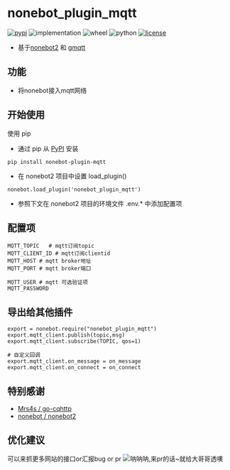 # nonebot_plugin_mqtt
[![pypi](https://img.shields.io/pypi/v/nonebot-plugin-mqtt.svg)](https://pypi.org/project/nonebot-plugin-mqtt/)
![implementation](https://img.shields.io/pypi/implementation/nonebot-plugin-mqtt)
![wheel](https://img.shields.io/pypi/wheel/nonebot-plugin-mqtt)
![python](https://img.shields.io/pypi/pyversions/nonebot-plugin-mqtt)
[![license](https://img.shields.io/github/license/synodriver/nonebot_plugin_mqtt.svg)](https://raw.githubusercontent.com/synodriver/nonebot_plugin_mqtt/main/LICENSE)

- 基于[nonebot2](https://github.com/nonebot/nonebot2) 和 [gmqtt](https://github.com/wialon/gmqtt)

## 功能

- 将nonebot接入mqtt网络

## 开始使用

使用 pip

- 通过 pip 从 [PyPI](https://pypi.org/project/nonebot_plugin_mqtt/) 安装

``` {.sourceCode .bash}
pip install nonebot-plugin-mqtt
```

- 在 nonebot2 项目中设置 load_plugin()

``` {.sourceCode .python}
nonebot.load_plugin('nonebot_plugin_mqtt')
```

- 参照下文在 nonebot2 项目的环境文件 .env.\* 中添加配置项

## 配置项
``` {.sourceCode .python}
MQTT_TOPIC   # mqtt订阅topic
MQTT_CLIENT_ID # mqtt订阅clientid
MQTT_HOST # mqtt broker地址
MQTT_PORT # mqtt broker端口

MQTT_USER # mqtt 可选验证项
MQTT_PASSWORD
```

## 导出给其他插件

```{.sourceCode .python}
export = nonebot.require("nonebot_plugin_mqtt")
export.mqtt_client.publish(topic,msg)
export.mqtt_client.subscribe(TOPIC, qos=1)

# 自定义回调
export.mqtt_client.on_message = on_message
export.mqtt_client.on_connect = on_connect
```

## 特别感谢

- [Mrs4s / go-cqhttp](https://github.com/Mrs4s/go-cqhttp)
- [nonebot / nonebot2](https://github.com/nonebot/nonebot2)

## 优化建议

可以来抓更多网站的接口or汇报bug or pr 
![](https://i.pixiv.cat/img-original/img/2019/09/01/05/00/42/76563606_p0.png "呐呐呐,来pr的话~就给大哥哥透噢")